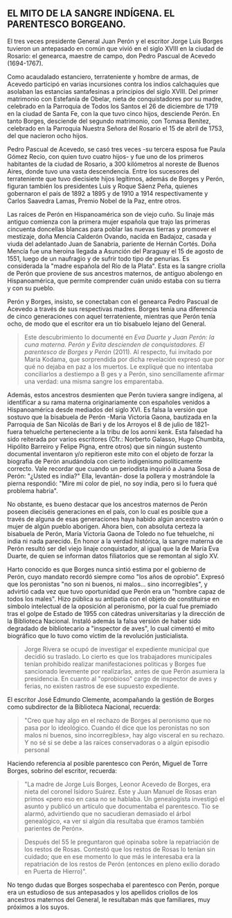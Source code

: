 ## EL MITO DE LA SANGRE INDÍGENA. EL PARENTESCO BORGEANO.

El tres veces presidente General Juan Perón y el escritor Jorge Luis Borges tuvieron un antepasado en común que vivió en el siglo XVIII en la ciudad de Rosario: el genearca, maestre de campo, don Pedro Pascual de Acevedo (1694-1767).

Como acaudalado estanciero, terrateniente y hombre de armas, de Acevedo participó en varias incursiones contra los indios calchaquíes que asolaban las estancias santafesinas a principios del siglo XVIII. Del primer matrimonio con Estefanía de Obelar, nieta de conquistadores por su madre, celebrado en la Parroquia de Todos los Santos el 26 de diciembre de 1719 en la ciudad de Santa Fe, con la que tuvo cinco hijos, desciende Perón. 
En tanto Borges, desciende del segundo matrimonio, con Tomasa Benítez, celebrado en la Parroquia Nuestra Señora del Rosario el 15 de abril de 1753, del que nacieron ocho hijos.

Pedro Pascual de Acevedo, se casó tres veces -su tercera esposa fue Paula Gómez Recio, con quien tuvo cuatro hijos- y fue uno de los primeros habitantes de la ciudad de Rosario, a 300 kilómetros al noreste de Buenos Aires, donde tuvo una vasta descendencia. 
Entre los sucesores del terrateniente que tuvo diecisiete hijos legítimos, además de Borges y Perón, figuran también los presidentes Luis y Roque Sáenz Peña, quienes gobernaron el país de 1892 a 1895 y de 1910 a 1914 respectivamente y Carlos Saavedra Lamas, Premio Nobel de la Paz, entre otros.

Las raíces de Perón en Hispanoamérica son de viejo cuño. Su linaje más antiguo comienza con la primera mujer española que trajo las primeras cincuenta doncellas blancas para poblar las nuevas tierras y promover el mestizaje, doña Mencía Calderón Ovando, nacida en Badajoz, casada y viuda del adelantado Juan de Sanabria, pariente de Hernán Cortés. 
Doña Mencía fue una heroina llegada a Asunción del Paraguay el 15 de agosto de 1551, luego de un naufragio y de sufrir todo tipo de penurias. 
Es considerada la "madre española del Río de la Plata". Esta es la sangre criolla de Perón que proviene de sus ancestros maternos, de antiguo abolengo en Hispanoamérica, que permite comprender cuán unido estaba con su tierra y con su pueblo.

Perón y Borges, insisto, se conectaban con el genearca Pedro Pascual de Acevedo a través de sus respectivas madres. 
Borges tenía una diferencia de cinco generaciones con aquel terrateniente, mientras que Perón tenía ocho, de modo que el escritor era un tío bisabuelo lejano del General.

> Este descubrimiento lo documenté en _Eva Duarte y Juan Perón: la cuna materna. Perón y Evita descienden de conquistadores. El parentesco de Borges y Perón_ (2011).
> Al respecto, fui invitado por Maria Kodama, que sorprendida por dicha revelación expresó que por qué no dejaba en paz a los muertos.
> Le expliqué que no intentaba conciliarlos a destiempo a B ges y a Perón, sino sencillamente afirmar una verdad: una misma sangre los emparentaba.

Además, estos ancestros desmienten que Perón tuviera sangre indígena, al identificar a su rama materna originariamente con españoles venidos a Hispanoamérica desde mediados del siglo XVI. 
Es falsa la versión que sostuvo que la bisabuela de Perón -Maria Victoria Gaona, bautizada en la Parroquia de San Nicolás de Bari y de los Arroyos el 8 de julio de 1821- fuera tehuelche perteneciente a la tribu de los aonni kenk. 
Esta falsedad ha sido reiterada por varios escritores (Cfr.: Norberto Galasso, Hugo Chumbita, Hipólito Barreiro y Felipe Pigna, entre otros) que sin ningún sustento documental inventaron y/o repitieron este mito con el objeto de forzar la biografia de Perón anudándola con cierto indigenismo políticamente correcto. 
Vale recordar que cuando un periodista inquirió a Juana Sosa de Perón: "¿Usted es india?" Ella, levantán- dose la pollera y mostrándole la pierna respondió: "Mire mi color de piel, no soy india, pero si lo fuera qué problema habria".

No obstante, es bueno destacar que los ancestros maternos de Perón poseen dieciséis generaciones en el país, con lo cual es posible que a través de alguna de esas generaciones haya habido algún ancestro varón o mujer de algún pueblo aborigen. 
Ahora bien, con absoluta certeza la bisabuela de Perón, María Victoria Gaona de Toledo no fue tehuelche, ni india ni nada parecido. 
En honor a la verdad histórica, la sangre materna de Perón resultó ser del viejo linaje conquistador, al igual que la de María Eva Duarte, de quien se informan datos filiatorios que se remontan al siglo XV.

Harto conocido es que Borges nunca sintió estima por el gobierno de Perón, cuyo mandato recordó siempre como "los años de oprobio". 
Expresó que los peronistas "no son ni buenos, ni malos... sino incorregibles", y advirtió cada vez que tuvo oportunidad que Perón era un "hombre capaz de todos los males". 
Hizo pública su antipatía con el objeto de constituirse en símbolo intelectual de la oposición al peronismo, por la cual fue premiado tras el golpe de Estado de 1955 con cátedras universitarias y la dirección de la Biblioteca Nacional. 
Instaló además la falsa versión de haber sido degradado de bibliotecario a "inspector de aves", lo cual cimentó el mito biográfico que lo tuvo como víctim de la revolución justicialista.

> Jorge Rivera se ocupó de investigar el expediente municipal que decidió su traslado.
> Lo cierto es que los trabajadores municipales tenían prohibido realizar manifestaciones politicas y Borges fue sancionado levemente por realizarlas, antes de que Perón asumiera la presidencia.
> En cuanto al "oprobioso" cargo de inspector de aves y ferias, no existen rastros de ese supuesto expediente.

El escritor José Edmundo Clemente, acompañando la gestión de Borges como subdirector de la Biblioteca Nacional, recuerda: 
> "Creo que hay algo en el rechazo de Borges al peronismo que no pasa por lo ideológico.
> Cuando él dice que los peronistas no son malos ni buenos, sino incorregibles», hay algo visceral en su rechazo.
> Y no sé si se debe a las raíces conservadoras o a algún episodio personal

Haciendo referencia al posible parentesco con Perón, Miguel de Torre Borges, sobrino del escritor, recuerda: 

> "La madre de Jorge Luis Borges, Leonor Acevedo de Borges, era nieta del coronel Isidoro Suárez.
> Éste y Juan Manuel de Rosas eran primos «pero eso en casa no se hablaba.
> Un genealogista investigó el asunto y publicó un artículo que documentaba el parentesco.
> Tio se alarmó, advirtiendo que no sacudieran demasiado el árbol genealógico, «a ver si algún día resultaba que éramos también parientes de Perón».

> Después del 55 le preguntaron qué opinaba sobre la repatriación de los restos de Rosas. 
> Contestó que los restos de Rosas lo tenían sin cuidado; 
> que en ese momento lo que más le interesaba era la repatriación de los restos de Perón (entonces en pleno exilio dorado en Puerta de Hierro)".

No tengo dudas que Borges sospechaba el parentesco con Perón, porque era un estudioso de sus antepasados y los apellidos criollos de los ancestros maternos del General, le resultaban más que familiares, muy próximos a los suyos.
